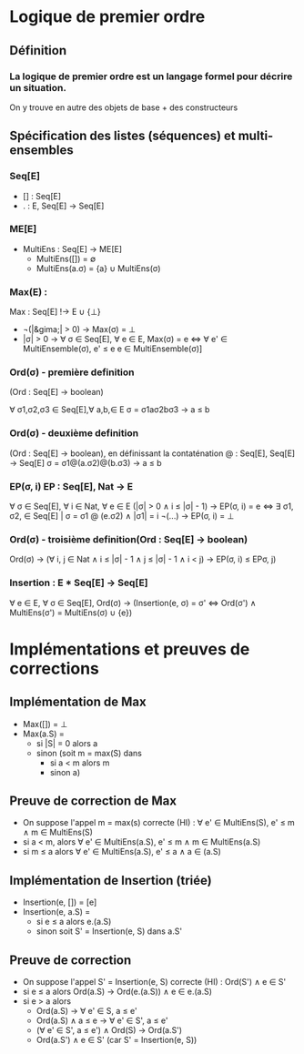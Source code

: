 # Logique de premier ordre

## Définition
### La logique de premier ordre  est un langage formel pour décrire un situation.
On y trouve en autre des objets de base + des constructeurs

## Spécification des listes (séquences) et multi-ensembles
### Seq[E]
* [] : Seq[E]
* . : E, Seq[E] &rarr; Seq[E]


### ME[E]
* MultiEns : Seq[E] &rarr; ME[E]
  * MultiEns([]) = &empty;
  * MultiEns(a.&sigma;) = {a} &cup; MultiEns(&sigma;)

### Max(E) : 
Max : Seq[E] !&rarr; E &cup; {&perp;}
* &not;(|&gima;| > 0)
  &rarr;
  Max(&sigma;) = &perp; 
* |&sigma;| > 0
  &rarr;
  &forall; &sigma; &isin; Seq[E], &forall; e &isin; E, Max(&sigma;) = e
  &hArr;
  &forall; e' &isin; MultiEnsemble(&sigma;), e' &le; e
  e &isin; MultiEnsemble(&sigma;)\]


### Ord(&sigma;) - première definition
(Ord : Seq[E] -> boolean)

&forall; &sigma;1,&sigma;2,&sigma;3 &isin; Seq[E],&forall; a,b,&isin; E
&sigma; = &sigma;1a&sigma;2b&sigma;3 &rarr; a &le; b

### Ord(&sigma;) - deuxième definition
(Ord : Seq[E] -> boolean), en définissant la contaténation @ : Seq[E], Seq[E] &rarr; Seq[E]
&sigma; = &sigma;1@(a.&sigma;2)@(b.&sigma;3) &rarr; a &le; b

### EP(&sigma;, i) EP : Seq[E], Nat &rarr; E

&forall; &sigma; &isin; Seq[E], &forall; i &isin; Nat, &forall; e &isin; E
(|&sigma;| > 0 &and; i &le; |&sigma;| - 1)
&rarr; EP(&sigma;, i) = e &hArr; &exist; &sigma;1, &sigma;2, &isin; Seq[E] | &sigma; = &sigma;1 @ (e.&sigma;2) &and; |&sigma;1| = i
&not;(...) &rarr; EP(&sigma;, i) = &perp;

### Ord(&sigma;) - troisième definition(Ord : Seq[E] -> boolean)

Ord(&sigma;) &rarr; (&forall; i, j &isin; Nat 
&and; i &le; |&sigma;| - 1
&and; j &le; |&sigma;| - 1
&and; i < j)
&rarr; EP(&sigma;, i) &le; EP&sigma;, j)

### Insertion : E * Seq[E] &rarr; Seq[E]

&forall; e &isin; E, &forall; &sigma; &isin; Seq[E], Ord(&sigma;)
&rarr; (Insertion(e, &sigma;) = &sigma;'
&hArr;
Ord(&sigma;') &and; MultiEns(&sigma;') = MultiEns(&sigma;) &cup; {e})

# Implémentations et preuves de corrections
## Implémentation de Max
* Max([]) = &perp;
* Max(a.S) =
  * si |S| = 0 alors a
  * sinon (soit m = max(S) dans
     * si a < m alors m
     * sinon a)

## Preuve de correction de Max
* On suppose l'appel m = max(s) correcte (HI) :
&forall; e' &isin; MultiEns(S), e' &le; m &and; m &isin; MultiEns(S)
* si a < m, alors &forall; e' &isin; MultiEns(a.S), e' &le; m &and; m &isin; MultiEns(a.S)
* si m &le; a alors &forall; e' &isin; MultiEns(a.S), e' &le; a &and; a &isin; (a.S)

## Implémentation de Insertion (triée)
* Insertion(e, []) = [e]
* Insertion(e, a.S) =
  * si e &le; a alors e.(a.S)
  * sinon soit S' = Insertion(e, S) dans a.S'

## Preuve de correction
* On suppose l'appel S' = Insertion(e, S) correcte (HI) :
  Ord(S') &and; e &isin; S'
* si e &le; a alors Ord(a.S) &rarr; Ord(e.(a.S)) &and; e &isin; e.(a.S)
* si  e > a alors
  * Ord(a.S) &rarr; &forall; e' &isin; S, a &le; e'
  * Ord(a.S) &and; a &le; e &rarr; &forall; e' &isin; S', a &le; e'
  * (&forall; e' &isin; S', a &le; e') &and; Ord(S) &rarr; Ord(a.S')
  * Ord(a.S') &and; e &isin; S' (car S' = Insertion(e, S))

